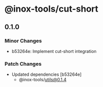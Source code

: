 # @inox-tools/cut-short

## 0.1.0

### Minor Changes

- b53264e: Implement cut-short integration

### Patch Changes

- Updated dependencies [b53264e]
  - @inox-tools/utils@0.1.4
